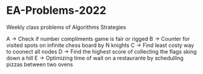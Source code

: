 # EA-Problems-2022
Weekly class problems of Algorithms Strategies

A -> Check if number compliments game is fair or rigged
B -> Counter for visited spots on infinite chess board by N knights
C -> Find least costy way to coonect all nodes
D -> Find the highest score of collecting the flags sking down a hill
E -> Optimizing time of wait on a restaurante by schedulling pizzas between two ovens
